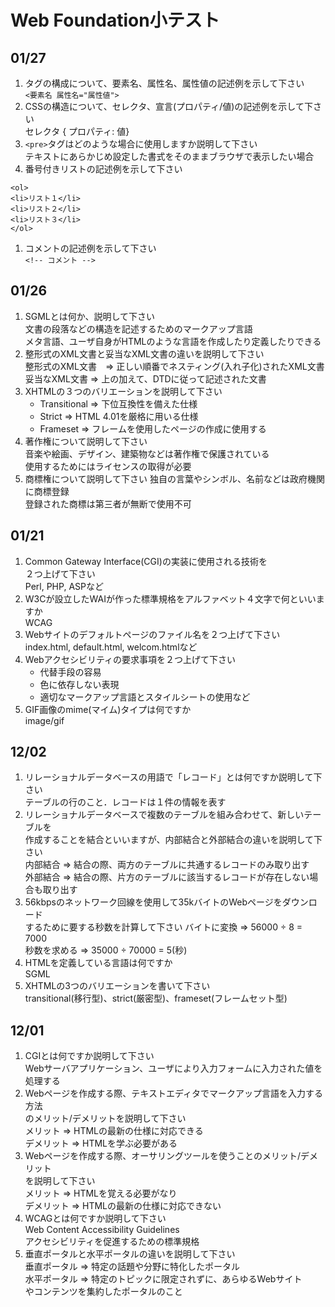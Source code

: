 # Web Foundation小テスト

## 01/27

1. タグの構成について、要素名、属性名、属性値の記述例を示して下さい  
```<要素名 属性名="属性値">```
1. CSSの構造について、セレクタ、宣言(プロパティ/値)の記述例を示して下さい  
セレクタ { プロパティ: 値}
1. ```<pre>```タグはどのような場合に使用しますか説明して下さい  
テキストにあらかじめ設定した書式をそのままブラウザで表示したい場合
1. 番号付きリストの記述例を示して下さい  
```
<ol>
<li>リスト１</li>
<li>リスト２</li>
<li>リスト３</li>
</ol>
```
1. コメントの記述例を示して下さい  
```<!-- コメント -->```

## 01/26

1. SGMLとは何か、説明して下さい  
文書の段落などの構造を記述するためのマークアップ言語  
メタ言語、ユーザ自身がHTMLのような言語を作成したり定義したりできる
1. 整形式のXML文書と妥当なXML文書の違いを説明して下さい  
整形式のXML文書　=> 正しい順番でネスティング(入れ子化)されたXML文書  
妥当なXML文書 => 上の加えて、DTDに従って記述された文書
1. XHTMLの３つのバリエーションを説明して下さい
	- Transitional => 下位互換性を備えた仕様
	- Strict => HTML 4.01を厳格に用いる仕様
	- Frameset => フレームを使用したページの作成に使用する
1. 著作権について説明して下さい  
音楽や絵画、デザイン、建築物などは著作権で保護されている  
使用するためにはライセンスの取得が必要
1. 商標権について説明して下さい
独自の言葉やシンボル、名前などは政府機関に商標登録  
登録された商標は第三者が無断で使用不可

## 01/21

1. Common Gateway Interface(CGI)の実装に使用される技術を  
２つ上げて下さい  
Perl, PHP, ASPなど
1. W3Cが設立したWAIが作った標準規格をアルファベット４文字で何といいますか  
WCAG
1. Webサイトのデフォルトページのファイル名を２つ上げて下さい  
index.html, default.html, welcom.htmlなど
1. Webアクセシビリティの要求事項を２つ上げて下さい  
	- 代替手段の容易
	- 色に依存しない表現
	- 適切なマークアップ言語とスタイルシートの使用など
1. GIF画像のmime(マイム)タイプは何ですか  
image/gif

## 12/02

1. リレーショナルデータベースの用語で「レコード」とは何ですか説明して下さい  
テーブルの行のこと．レコードは１件の情報を表す
1. リレーショナルデータベースで複数のテーブルを組み合わせて、新しいテーブルを  
作成することを結合といいますが、内部結合と外部結合の違いを説明して下さい  
内部結合 => 結合の際、両方のテーブルに共通するレコードのみ取り出す  
外部結合 => 結合の際、片方のテーブルに該当するレコードが存在しない場合も取り出す
1. 56kbpsのネットワーク回線を使用して35kバイトのWebページをダウンロード  
するために要する秒数を計算して下さい
バイトに変換 => 56000 ÷ 8 = 7000  
秒数を求める => 35000 ÷ 70000 = 5(秒)
1. HTMLを定義している言語は何ですか  
SGML
1. XHTMLの3つのバリエーションを書いて下さい  
transitional(移行型)、strict(厳密型)、frameset(フレームセット型)

## 12/01

1. CGIとは何ですか説明して下さい  
Webサーバアプリケーション、ユーザにより入力フォームに入力された値を処理する
1. Webページを作成する際、テキストエディタでマークアップ言語を入力する方法  
のメリット/デメリットを説明して下さい  
メリット => HTMLの最新の仕様に対応できる  
デメリット => HTMLを学ぶ必要がある
1. Webページを作成する際、オーサリングツールを使うことのメリット/デメリット  
を説明して下さい  
メリット => HTMLを覚える必要がなり  
デメリット => HTMLの最新の仕様に対応できない
1. WCAGとは何ですか説明して下さい  
Web Content Accessibility Guidelines  
アクセシビリティを促進するための標準規格
1. 垂直ポータルと水平ポータルの違いを説明して下さい  
垂直ポータル => 特定の話題や分野に特化したポータル  
水平ポータル => 特定のトピックに限定されずに、あらゆるWebサイト  
やコンテンツを集約したポータルのこと